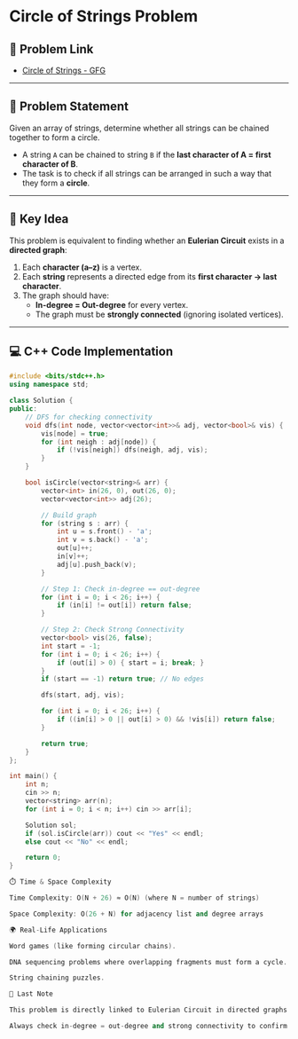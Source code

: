 # Circle of Strings Problem

## 📌 Problem Link
- [Circle of Strings - GFG](https://www.geeksforgeeks.org/problem...)

---

## 📖 Problem Statement
Given an array of strings, determine whether all strings can be chained together to form a circle.  
- A string `A` can be chained to string `B` if the **last character of A = first character of B**.  
- The task is to check if all strings can be arranged in such a way that they form a **circle**.

---

## 🧠 Key Idea
This problem is equivalent to finding whether an **Eulerian Circuit** exists in a **directed graph**:
1. Each **character (a–z)** is a vertex.  
2. Each **string** represents a directed edge from its **first character → last character**.  
3. The graph should have:
   - **In-degree = Out-degree** for every vertex.  
   - The graph must be **strongly connected** (ignoring isolated vertices).  

---

## 💻 C++ Code Implementation

```cpp
#include <bits/stdc++.h>
using namespace std;

class Solution {
public:
    // DFS for checking connectivity
    void dfs(int node, vector<vector<int>>& adj, vector<bool>& vis) {
        vis[node] = true;
        for (int neigh : adj[node]) {
            if (!vis[neigh]) dfs(neigh, adj, vis);
        }
    }

    bool isCircle(vector<string>& arr) {
        vector<int> in(26, 0), out(26, 0);
        vector<vector<int>> adj(26);

        // Build graph
        for (string s : arr) {
            int u = s.front() - 'a';
            int v = s.back() - 'a';
            out[u]++;
            in[v]++;
            adj[u].push_back(v);
        }

        // Step 1: Check in-degree == out-degree
        for (int i = 0; i < 26; i++) {
            if (in[i] != out[i]) return false;
        }

        // Step 2: Check Strong Connectivity
        vector<bool> vis(26, false);
        int start = -1;
        for (int i = 0; i < 26; i++) {
            if (out[i] > 0) { start = i; break; }
        }
        if (start == -1) return true; // No edges

        dfs(start, adj, vis);

        for (int i = 0; i < 26; i++) {
            if ((in[i] > 0 || out[i] > 0) && !vis[i]) return false;
        }

        return true;
    }
};

int main() {
    int n;
    cin >> n;
    vector<string> arr(n);
    for (int i = 0; i < n; i++) cin >> arr[i];

    Solution sol;
    if (sol.isCircle(arr)) cout << "Yes" << endl;
    else cout << "No" << endl;

    return 0;
}

⏱️ Time & Space Complexity

Time Complexity: O(N + 26) ≈ O(N) (where N = number of strings)

Space Complexity: O(26 + N) for adjacency list and degree arrays

🌍 Real-Life Applications

Word games (like forming circular chains).

DNA sequencing problems where overlapping fragments must form a cycle.

String chaining puzzles.

📌 Last Note

This problem is directly linked to Eulerian Circuit in directed graphs.

Always check in-degree = out-degree and strong connectivity to confirm circle existence.